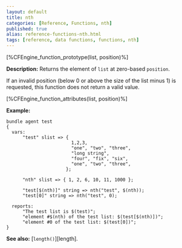 ```yaml
---
layout: default
title: nth
categories: [Reference, Functions, nth]
published: true
alias: reference-functions-nth.html
tags: [reference, data functions, functions, nth]
---
```


[%CFEngine_function_prototype(list, position)%]

**Description:** Returns the element of `list` at zero-based `position`.

If an invalid position (below 0 or above the size of the list minus 1)
is requested, this function does not return a valid value.

[%CFEngine_function_attributes(list, position)%]

**Example:**

```cf3
bundle agent test
{
  vars:
      "test" slist => {
                        1,2,3,
                        "one", "two", "three",
                        "long string",
                        "four", "fix", "six",
                        "one", "two", "three",
                      };

      "nth" slist => { 1, 2, 6, 10, 11, 1000 };

      "test[$(nth)]" string => nth("test", $(nth));
      "test[0]" string => nth("test", 0);

  reports:
      "The test list is $(test)";
      "element #$(nth) of the test list: $(test[$(nth)])";
      "element #0 of the test list: $(test[0])";
}
```

**See also:** [`length()`][length].
